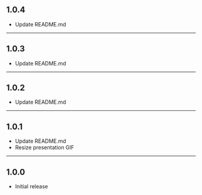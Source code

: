 ## 1.0.4

- Update README.md

---
## 1.0.3

- Update README.md

---

## 1.0.2

- Update README.md

---

## 1.0.1

- Update README.md
- Resize presentation GIF

---

## 1.0.0

- Initial release